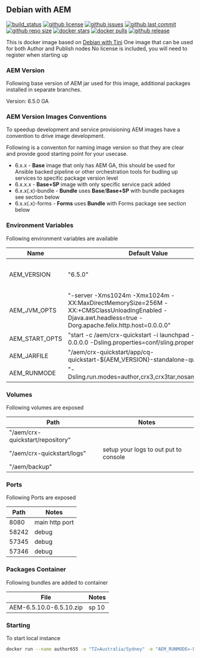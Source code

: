 ## Debian with AEM

[![build_status](https://github.com/aem-design/docker-aem/workflows/build/badge.svg?branch=6.5.10.0-jdk11-arm)](https://github.com/aem-design/docker-aem/actions?query=workflow%3Abuild+branch%3A6.5.10.0-jdk11-arm)
[![github license](https://img.shields.io/github/license/aem-design/aem)](https://github.com/aem-design/aem) 
[![github issues](https://img.shields.io/github/issues/aem-design/aem)](https://github.com/aem-design/aem) 
[![github last commit](https://img.shields.io/github/last-commit/aem-design/aem)](https://github.com/aem-design/aem) 
[![github repo size](https://img.shields.io/github/repo-size/aem-design/aem)](https://github.com/aem-design/aem) 
[![docker stars](https://img.shields.io/docker/stars/aemdesign/aem)](https://hub.docker.com/r/aemdesign/aem) 
[![docker pulls](https://img.shields.io/docker/pulls/aemdesign/aem)](https://hub.docker.com/r/aemdesign/aem) 
[![github release](https://img.shields.io/github/release/aem-design/aem)](https://github.com/aem-design/aem)

This is docker image based on [Debian with Tini](https://github.com/aem-design/docker-tini/tree/debian-arm)
One image that can be used for both Author and Publish nodes
No license is included, you will need to register when starting up

### AEM Version

Following base version of AEM jar used for this image, additional packages installed in separate branches.

Version: 6.5.0 GA

### AEM Version Images Conventions

To speedup development and service provisioning AEM images have a convention to drive image development.

Following is a conventon for naming image version so that they are clear and provide good starting point for your usecase.

* 6.x.x - **Base** image that only has AEM GA, this should be used for Ansible backed pipeline or other orchestration tools for budling up services to specific package version level
* 6.x.x.x - **Base+SP** image with only specific service pack added
* 6.x.x(.x)-bundle - **Bundle** uses **Base**/**Base+SP** with bundle packages see section below
* 6.x.x(.x)-forms - **Forms** uses **Bundle** with Forms package see section below


### Environment Variables

Following environment variables are available

| Name              | Default Value                 | Notes |
| ---               | ---                           | ---   |
| AEM_VERSION       | "6.5.0"   | only used during build  |
| AEM_JVM_OPTS      | "-server -Xms1024m -Xmx1024m -XX:MaxDirectMemorySize=256M -XX:+CMSClassUnloadingEnabled -Djava.awt.headless=true -Dorg.apache.felix.http.host=0.0.0.0"   |  |
| AEM_START_OPTS    | "start -c /aem/crx-quickstart -i launchpad -p 8080 -a 0.0.0.0 -Dsling.properties=conf/sling.properties" |  |
| AEM_JARFILE       | "/aem/crx-quickstart/app/cq-quickstart-${AEM_VERSION}-standalone-quickstart.jar" |  |
| AEM_RUNMODE       | "-Dsling.run.modes=author,crx3,crx3tar,nosamplecontent" |  |


### Volumes

Following volumes are exposed

| Path | Notes  |
| ---  | ---    |
| "/aem/crx-quickstart/repository" | |
| "/aem/crx-quickstart/logs" | setup your logs to out put to console |
| "/aem/backup" | |

### Ports

Following Ports are exposed

| Path | Notes  |
| ---  | ---    |
| 8080 | main http port |
| 58242 | debug |
| 57345 | debug |
| 57346 | debug |

### Packages Container

Following bundles are added to container

| File                    | Notes                       |
|-------------------------|-----------------------------|
| AEM-6.5.10.0-6.5.10.zip | sp 10                       |


### Starting

To start local instance

```bash
docker run --name author655 -e "TZ=Australia/Sydney" -e "AEM_RUNMODE=-Dsling.run.modes=author,crx3,crx3tar,forms,localdev" -e "AEM_JVM_OPTS=-server -Xms248m -Xmx1524m -XX:MaxDirectMemorySize=256M -XX:+CMSClassUnloadingEnabled -Djava.awt.headless=true -Dorg.apache.felix.http.host=0.0.0.0 -Xdebug -Xrunjdwp:transport=dt_socket,server=y,address=58242,suspend=n -XX:+UseParallelGC --add-opens=java.desktop/com.sun.imageio.plugins.jpeg=ALL-UNNAMED --add-opens=java.base/sun.net.www.protocol.jrt=ALL-UNNAMED --add-opens=java.naming/javax.naming.spi=ALL-UNNAMED --add-opens=java.xml/com.sun.org.apache.xerces.internal.dom=ALL-UNNAMED --add-opens=java.base/java.lang=ALL-UNNAMED --add-opens=java.base/jdk.internal.loader=ALL-UNNAMED --add-opens=java.base/java.net=ALL-UNNAMED -Dnashorn.args=--no-deprecation-warning" -p4502:8080 -p30303:58242 -d aemdesign/aem:6.5.10.0-jdk11
``` 
